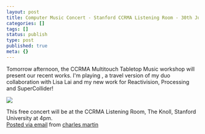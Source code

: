 ```yaml
---
layout: post
title: Computer Music Concert - Stanford CCRMA Listening Room - 30th July 2010
categories: []
tags: []
status: publish
type: post
published: true
meta: {}
---
```


Tomorrow afternoon, the CCRMA Multitouch Tabletop Music workshop will present our recent works. I'm playing 
, a travel version of my duo collaboration with Lisa Lai and my new work for Reactivision, Processing and SuperCollider! 

![]({{site.baseurl}}/assets/posterous/charlesmartin/07/2010-07-CCRMAtouchscreen.jpg)

This free concert will be at the CCRMA Listening Room, The Knoll, Stanford University at 4pm.  
[Posted via email](http://posterous.com)  from 
[charles martin](http://charlesmartin.posterous.com/computer-music-concert-stanford-ccrma-listeni)
